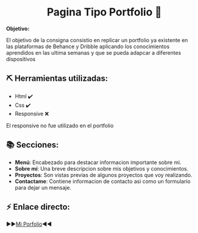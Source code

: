<ul align="center"><h1 site="center">Pagina Tipo Portfolio 💼 </h1></ul>

<b>Objetivo:</b>
<p>El objetivo de la consigna consistio en replicar un portfolio ya existente en las plataformas de Behance y Dribble aplicando los conocimientos aprendidos en las ultima semanas y que se pueda adapcar a diferentes dispositivos</p>

## ⛏️ Herramientas utilizadas:
-  Html ✔️
-  Css ✔️
-  Responsive ❌
  <p>El responsive no fue utilizado en el portfolio</p>

## 📚 Secciones:
- <b>Menú</b>: Encabezado para destacar informacion importante sobre mi.
- <b>Sobre mí</b>: Una breve descripcion sobre mis objetivos y conocimientos.
- <b>Proyectos</b>: Son vistas previas de algunos proyectos que voy realizando.
- <b>Contactame</b>: Contiene informacion de contacto asi como un formulario para dejar un mensaje.

<h2>⚡ Enlace directo:</h2>
▶︎▶︎<a href="https://melinapaz.github.io/tpfinaluno/">Mi Porfolio</a>◀︎◀︎
